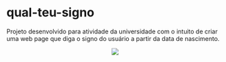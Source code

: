 # qual-teu-signo
Projeto desenvolvido para atividade da universidade com o intuito de criar uma web page que diga o signo do usuário a partir da data de nascimento.

 <p align="center">
<img src="http://img.shields.io/static/v1?label=STATUS&message=%20ANDAMENTO&color=YELLOW&style=for-the-badge"/>
</p>